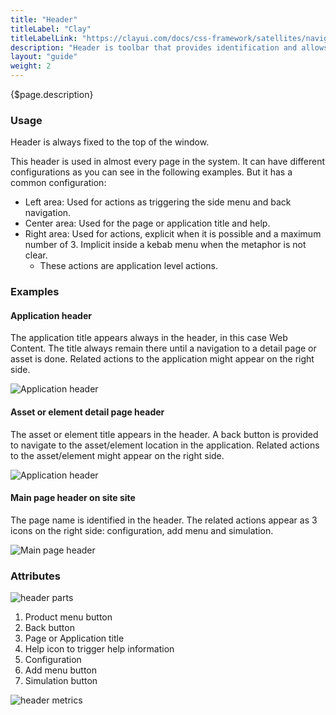 ```yaml
---
title: "Header"
titleLabel: "Clay"
titleLabelLink: "https://clayui.com/docs/css-framework/satellites/navigation/header.html"
description: "Header is toolbar that provides identification and allows the user to navigate and perform actions."
layout: "guide"
weight: 2
---
```


<div class="page-description">{$page.description}</div>

### Usage

Header is always fixed to the top of the window.

This header is used in almost every page in the system. It can have different configurations as you can see in the following examples. But it has a common configuration:
* Left area: Used for actions as triggering the side menu and back navigation.
* Center area: Used for the page or application title and help.
* Right area: Used for actions, explicit when it is possible and a maximum number of 3. Implicit inside a kebab menu when the metaphor is not clear.
    * These actions are application level actions.


### Examples

#### Application header

The application title appears always in the header, in this case Web Content. The title always remain there until a navigation to a detail page or asset is done. Related actions to the application might appear on the right side.

![Application header](../../../images/HeaderApplication.jpg)

#### Asset or element detail page header

The asset or element title appears in the header. A back button is provided to navigate to the asset/element location in the application. Related actions to the asset/element might appear on the right side.

![Application header](../../../images/HeaderApplicationDetail.jpg)

#### Main page header on site site

The page name is identified in the header. The related actions appear as 3 icons on the right side: configuration, add menu and simulation.

![Main page header](../../../images/HeaderSite.jpg)

### Attributes

![header parts](../../../images/HeaderParts.jpg)

1. Product menu button
2. Back button
3. Page or Application title
4. Help icon to trigger help information
5. Configuration
6. Add menu button
7. Simulation button

![header metrics](../../../images/HeaderMetrics.jpg)
